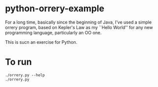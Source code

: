 python-orrery-example
=====================

For a long time, basically since the beginning of Java,  I've used a simple orrery program, based on Kepler's Law
as my ``Hello World'' for any new programming language, particularly an OO one.

This is sucn an exercise for Python.


To run
======

    ./orrery.py --help
    ./orrery.py
